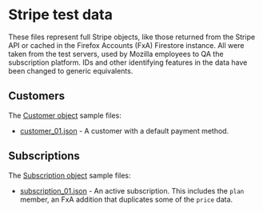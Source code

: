 # Stripe test data

These files represent full Stripe objects, like those returned from the Stripe
API or cached in the Firefox Accounts (FxA) Firestore instance. All were taken
from the test servers, used by Mozilla employees to QA the subscription
platform. IDs and other identifying features in the data have been changed to
generic equivalents.

## Customers

The [Customer object](https://stripe.com/docs/api/customers/object) sample files:

* [customer_01.json](./customer_01.json) - A customer with a default payment
  method.


## Subscriptions

The [Subscription object](https://stripe.com/docs/api/subscriptions/object) sample files:

* [subscription_01.json](./subscription_01.json) - An active subscription. This includes
  the `plan` member, an FxA addition that duplicates some of the `price` data.
